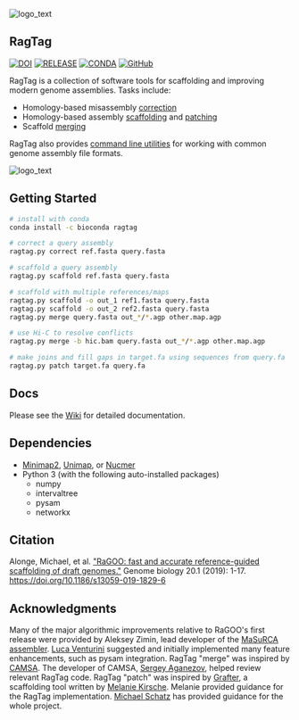 ![logo_text](logo/logo_banner.svg)

## RagTag 

[![DOI](https://zenodo.org/badge/242898323.svg)](https://zenodo.org/badge/latestdoi/242898323) [![RELEASE](https://img.shields.io/github/v/release/malonge/RagTag?color=EE7733)](https://github.com/malonge/RagTag/releases/tag/v2.1.0) [![CONDA](https://img.shields.io/conda/dn/bioconda/ragtag?color=009988&label=conda)](https://anaconda.org/bioconda/ragtag) [![GitHub](https://img.shields.io/github/license/malonge/RagTag?color=CC3311)](https://github.com/malonge/RagTag/blob/master/LICENSE)

RagTag is a collection of software tools for scaffolding and improving modern genome assemblies. Tasks include:

- Homology-based misassembly [correction](https://github.com/malonge/RagTag/wiki/correct)
- Homology-based assembly [scaffolding](https://github.com/malonge/RagTag/wiki/scaffold) and [patching](https://github.com/malonge/RagTag/wiki/patch)
- Scaffold [merging](https://github.com/malonge/RagTag/wiki/merge)
  
RagTag also provides [command line utilities](https://github.com/malonge/RagTag/wiki/Usage) for working with common genome assembly file formats.

![logo_text](logo/descriptive_diagram.svg)

## Getting Started

```bash
# install with conda
conda install -c bioconda ragtag

# correct a query assembly
ragtag.py correct ref.fasta query.fasta

# scaffold a query assembly
ragtag.py scaffold ref.fasta query.fasta

# scaffold with multiple references/maps
ragtag.py scaffold -o out_1 ref1.fasta query.fasta
ragtag.py scaffold -o out_2 ref2.fasta query.fasta
ragtag.py merge query.fasta out_*/*.agp other.map.agp

# use Hi-C to resolve conflicts
ragtag.py merge -b hic.bam query.fasta out_*/*.agp other.map.agp

# make joins and fill gaps in target.fa using sequences from query.fa
ragtag.py patch target.fa query.fa
```

## Docs
Please see the [Wiki](https://github.com/malonge/RagTag/wiki) for detailed documentation.

## Dependencies
- [Minimap2](https://github.com/lh3/minimap2), [Unimap](https://github.com/lh3/unimap), or [Nucmer](http://mummer.sourceforge.net/)
- Python 3 (with the following auto-installed packages)
    - numpy
    - intervaltree
    - pysam
    - networkx
    
## Citation

Alonge, Michael, et al. ["RaGOO: fast and accurate reference-guided scaffolding of draft genomes."](https://genomebiology.biomedcentral.com/articles/10.1186/s13059-019-1829-6) Genome biology 20.1 (2019): 1-17. <br>https://doi.org/10.1186/s13059-019-1829-6

## Acknowledgments

Many of the major algorithmic improvements relative to RaGOO's first release were provided by Aleksey Zimin, lead developer of the [MaSuRCA assembler](https://github.com/alekseyzimin/masurca). [Luca Venturini](https://github.com/lucventurini) suggested and initially implemented many feature enhancements, such as pysam integration. RagTag "merge" was inspired by [CAMSA](https://doi.org/10.1186/s12859-017-1919-y). The developer of CAMSA, [Sergey Aganezov](https://github.com/aganezov), helped review relevant RagTag code. RagTag "patch" was inspired by [Grafter](https://github.com/mkirsche/Grafter), a scaffolding tool written by [Melanie Kirsche](https://github.com/mkirsche). Melanie provided guidance for the RagTag implementation. [Michael Schatz](http://schatz-lab.org/) has provided guidance for the whole project.   
